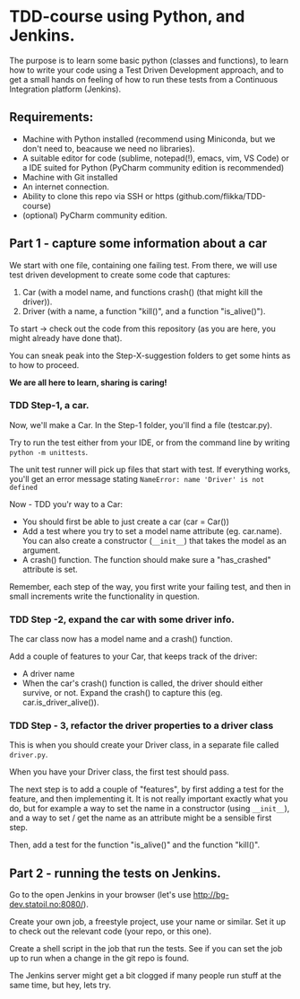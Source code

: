 # TDD-course using Python, and Jenkins.

The purpose is to learn some basic python (classes and functions), to learn how to write your code using a Test Driven Development approach, and to get a small hands on feeling of how to run these tests from a Continuous Integration platform (Jenkins).

## Requirements:
* Machine with Python installed (recommend using Miniconda, but we don't need to, beacause we need no libraries).
* A suitable editor for code (sublime, notepad(!), emacs, vim, VS Code) or a IDE suited for Python (PyCharm community edition is recommended)
* Machine with Git installed
* An internet connection.
* Ability to clone this repo via SSH or https (github.com/flikka/TDD-course)
* (optional) PyCharm community edition.

## Part 1 - capture some information about a car

We start with one file, containing one failing test.
From there, we will use test driven development to create some code that captures:

1. Car (with a model name, and functions crash() (that might kill the driver)).
2. Driver (with a name, a function "kill()", and a function "is_alive()").

To start -> check out the code from this repository (as you are here, you might already have done that).

You can sneak peak into the Step-X-suggestion folders to get some hints as to how to proceed.

**We are all here to learn, sharing is caring!**

### TDD Step-1, a car.

Now, we'll make a Car. In the Step-1 folder, you'll find a file (testcar.py).

Try to run the test either from your IDE, or from the command line by writing ```python -m unittests```.

The unit test runner will pick up files that start with test. If everything works, you'll get an error message stating ```NameError: name 'Driver' is not defined```

Now - TDD you'r way to a Car:
* You should first be able to just create a car (car = Car())
* Add a test where you try to set a model name attribute (eg. car.name). You can also create a constructor (```__init__```) that takes the model as an argument.
* A crash() function. The function should make sure a "has_crashed" attribute is set.

Remember, each step of the way, you first write your failing test, and then
in small increments write the functionality in question.

### TDD Step -2, expand the car with some driver info.
The car class now has a model name and a crash() function.

Add a couple of features to your Car, that keeps track of the driver:
* A driver name
* When the car's crash() function is called, the driver should either survive, or not. Expand the crash() to capture this (eg. car.is_driver_alive()).


### TDD Step - 3, refactor the driver properties to a driver class

This is when you should create your Driver class, in a separate file called ```driver.py```.

When you have your Driver class, the first test should pass.

The next step is to add a couple of "features", by first adding a test for the feature, and then implementing it. It is not really important exactly what you do, but for example a way to set the name in a constructor (using ```__init__```), and a way to set / get the name as an attribute might be a sensible first step.

Then, add a test for the function "is_alive()" and the function "kill()".

## Part 2 - running the tests on Jenkins.
Go to the open Jenkins in your browser (let's use http://bg-dev.statoil.no:8080/).

Create your own job, a freestyle project, use your name or similar. Set it up to check out the relevant code (your repo, or this one). 

Create a shell script in the job that run the tests. 
See if you can set the job up to run when a change in the git repo is found.

The Jenkins server might get a bit clogged if many people run stuff at the same time, but hey, lets try.
